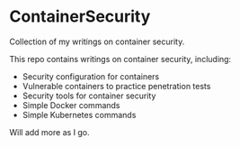 # ContainerSecurity
Collection of my writings on container security. 

This repo contains writings on container security, including: 
- Security configuration for containers
- Vulnerable containers to practice penetration tests
- Security tools for container security
- Simple Docker commands
- Simple Kubernetes commands

Will add more as I go.
